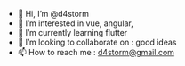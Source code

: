 - 👋 Hi, I’m @d4storm
- 👀 I’m interested in vue, angular, 
- 🌱 I’m currently learning flutter
- 💞️ I’m looking to collaborate on : good ideas
- 📫 How to reach me : d4storm@gmail.com

<!---
d4storm/d4storm is a ✨ special ✨ repository because its `README.md` (this file) appears on your GitHub profile.
You can click the Preview link to take a look at your changes.
--->
